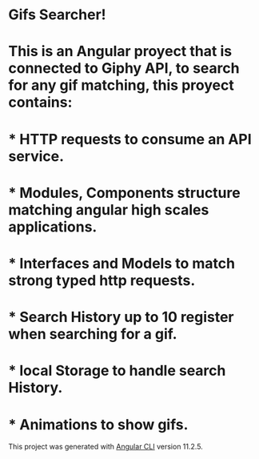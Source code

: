 # Gifs Searcher!

# This is an Angular proyect that is connected to Giphy API, to search for any gif matching, this proyect contains:

# * HTTP requests to consume an API service.
# * Modules, Components structure matching angular high scales applications.
# * Interfaces and Models to match strong typed http requests.
# * Search History up to 10 register when searching for a gif.
# * local Storage to handle search History.
# * Animations to show gifs.

This project was generated with [Angular CLI](https://github.com/angular/angular-cli) version 11.2.5.
